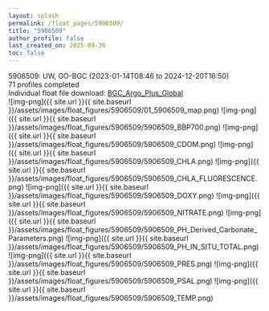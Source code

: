 ```yaml
---
layout: splash
permalink: /float_pages/5906509/
title: "5906509"
author_profile: false
last_created_on: 2025-09-30
toc: false
---
```

 
5906509: UW, GO-BGC (2023-01-14T08:46 to 2024-12-20T16:50)\
71 profiles completed\
Individual float file download: [BGC_Argo_Plus_Global](https://ftp.soest.hawaii.edu/bgc_argo_plus/Individual_Floats/outliers_removed/5906509_Sprof_processed.nc)\
![img-png]({{ site.url }}{{ site.baseurl }}/assets/images/float_figures/5906509/01_5906509_map.png)
![img-png]({{ site.url }}{{ site.baseurl }}/assets/images/float_figures/5906509/5906509_BBP700.png)
![img-png]({{ site.url }}{{ site.baseurl }}/assets/images/float_figures/5906509/5906509_CDOM.png)
![img-png]({{ site.url }}{{ site.baseurl }}/assets/images/float_figures/5906509/5906509_CHLA.png)
![img-png]({{ site.url }}{{ site.baseurl }}/assets/images/float_figures/5906509/5906509_CHLA_FLUORESCENCE.png)
![img-png]({{ site.url }}{{ site.baseurl }}/assets/images/float_figures/5906509/5906509_DOXY.png)
![img-png]({{ site.url }}{{ site.baseurl }}/assets/images/float_figures/5906509/5906509_NITRATE.png)
![img-png]({{ site.url }}{{ site.baseurl }}/assets/images/float_figures/5906509/5906509_PH_Derived_Carbonate_Parameters.png)
![img-png]({{ site.url }}{{ site.baseurl }}/assets/images/float_figures/5906509/5906509_PH_IN_SITU_TOTAL.png)
![img-png]({{ site.url }}{{ site.baseurl }}/assets/images/float_figures/5906509/5906509_PRES.png)
![img-png]({{ site.url }}{{ site.baseurl }}/assets/images/float_figures/5906509/5906509_PSAL.png)
![img-png]({{ site.url }}{{ site.baseurl }}/assets/images/float_figures/5906509/5906509_TEMP.png)
